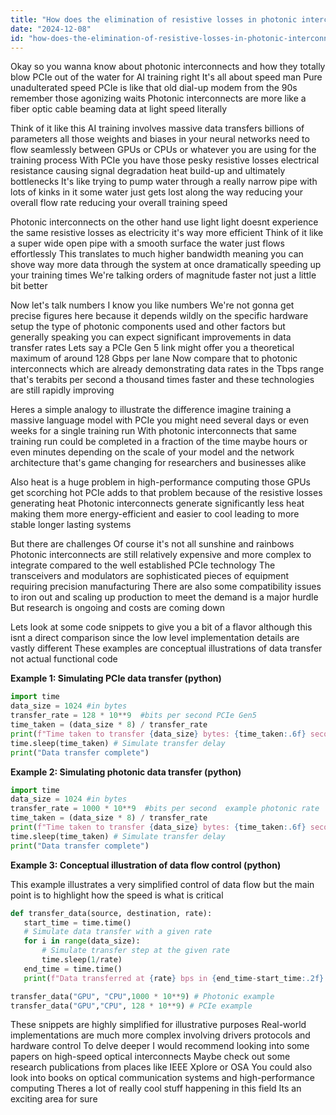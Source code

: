```yaml
---
title: "How does the elimination of resistive losses in photonic interconnects enhance data transfer rates for AI model training compared to PCIe-based communication methods?"
date: "2024-12-08"
id: "how-does-the-elimination-of-resistive-losses-in-photonic-interconnects-enhance-data-transfer-rates-for-ai-model-training-compared-to-pcie-based-communication-methods"
---
```


Okay so you wanna know about photonic interconnects and how they totally blow PCIe out of the water for AI training right  It's all about speed man  Pure unadulterated speed  PCIe is like that old dial-up modem from the 90s remember those agonizing waits  Photonic interconnects are more like a fiber optic cable beaming data at light speed literally

Think of it like this  AI training involves massive data transfers billions of parameters  all those weights and biases in your neural networks  need to flow seamlessly between GPUs or CPUs or whatever you are using for the training process  With PCIe you have those pesky resistive losses  electrical resistance causing signal degradation heat build-up and ultimately bottlenecks  It's like trying to pump water through a really narrow pipe with lots of kinks in it  some water just gets lost along the way  reducing your overall flow rate  reducing your overall training speed

Photonic interconnects on the other hand use light  light doesnt experience the same resistive losses as electricity  it's way more efficient  Think of it like a super wide open pipe with a smooth surface  the water just flows effortlessly   This translates to much higher bandwidth  meaning you can shove way more data through the system at once dramatically speeding up your training times   We're talking orders of magnitude faster  not just a little bit better


Now let's talk numbers  I know you like numbers  We're not gonna get precise figures here because it depends wildly on the specific hardware setup  the type of photonic components used and other factors but generally speaking you can expect significant improvements in data transfer rates  Lets say a PCIe Gen 5 link might offer you a theoretical maximum of around 128 Gbps per lane  Now compare that to photonic interconnects which are already demonstrating data rates in the Tbps range  that's terabits per second  a thousand times faster  and these technologies are still rapidly improving


Heres a simple analogy to illustrate the difference imagine training a massive language model  with PCIe you might need several days or even weeks for a single training run   With photonic interconnects that same training run could be completed in a fraction of the time maybe hours or even minutes depending on the scale of your model and the network architecture   that's game changing for researchers and businesses alike


Also heat is a huge problem in high-performance computing  those GPUs get scorching hot   PCIe adds to that problem because of the resistive losses generating heat  Photonic interconnects generate significantly less heat making them more energy-efficient and easier to cool leading to more stable longer lasting systems


But there are challenges  Of course it's not all sunshine and rainbows  Photonic interconnects are still relatively expensive and more complex to integrate compared to the well established PCIe technology  The transceivers and modulators are sophisticated pieces of equipment  requiring precision manufacturing  There are also some compatibility issues to iron out   and scaling up production to meet the demand is a major hurdle   But research is ongoing and costs are coming down


Lets look at some code snippets to give you a bit of a flavor although this isnt a direct comparison since the low level implementation details are vastly different  These examples are conceptual illustrations of data transfer  not actual functional code


**Example 1: Simulating PCIe data transfer (python)**


```python
import time
data_size = 1024 #in bytes
transfer_rate = 128 * 10**9  #bits per second PCIe Gen5
time_taken = (data_size * 8) / transfer_rate
print(f"Time taken to transfer {data_size} bytes: {time_taken:.6f} seconds")
time.sleep(time_taken) # Simulate transfer delay
print("Data transfer complete")
```


**Example 2: Simulating photonic data transfer (python)**

```python
import time
data_size = 1024 #in bytes
transfer_rate = 1000 * 10**9  #bits per second  example photonic rate
time_taken = (data_size * 8) / transfer_rate
print(f"Time taken to transfer {data_size} bytes: {time_taken:.6f} seconds")
time.sleep(time_taken) # Simulate transfer delay
print("Data transfer complete")

```


**Example 3:  Conceptual illustration of data flow control (python)**


This example illustrates a very simplified control of data flow but the main point is to highlight how the speed is what is critical


```python
def transfer_data(source, destination, rate):
   start_time = time.time()
   # Simulate data transfer with a given rate
   for i in range(data_size):
       # Simulate transfer step at the given rate
       time.sleep(1/rate)
   end_time = time.time()
   print(f"Data transferred at {rate} bps in {end_time-start_time:.2f} seconds")

transfer_data("GPU", "CPU",1000 * 10**9) # Photonic example
transfer_data("GPU","CPU", 128 * 10**9) # PCIe example

```

These snippets are highly simplified for illustrative purposes  Real-world implementations are much more complex involving drivers protocols and hardware control  To delve deeper I would recommend looking into some papers on high-speed optical interconnects  Maybe check out some research publications from places like IEEE Xplore or OSA  You could also look into books on optical communication systems and high-performance computing  Theres a lot of really cool stuff happening in this field  Its an exciting area for sure

